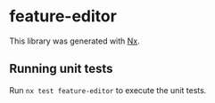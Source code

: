 # feature-editor

This library was generated with [Nx](https://nx.dev).

## Running unit tests

Run `nx test feature-editor` to execute the unit tests.
